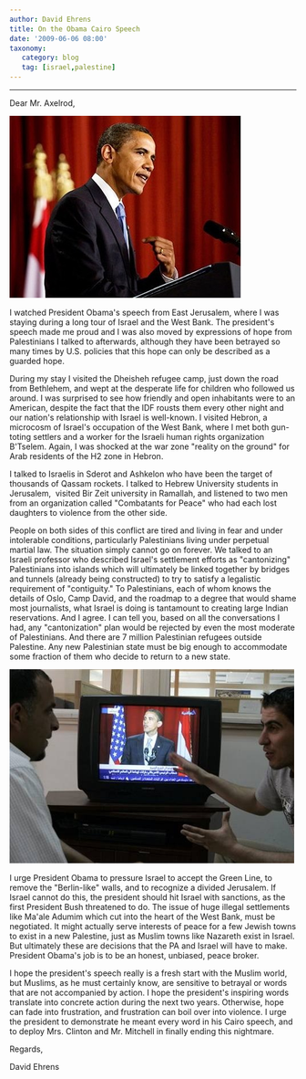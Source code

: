 ```yaml
---
author: David Ehrens
title: On the Obama Cairo Speech
date: '2009-06-06 08:00'
taxonomy:
   category: blog
   tag: [israel,palestine]
---
```

---

Dear Mr. Axelrod, 

[![04prexy-600](04prexy600.jpg "04prexy-600")](04prexy600.jpg)

I watched President Obama's speech from East Jerusalem, where I was staying during a long tour of Israel and the West Bank. The president's speech made me proud and I was also moved by expressions of hope from Palestinians I talked to afterwards, although they have been betrayed so many times by U.S. policies that this hope can only be described as a guarded hope.

During my stay I visited the Dheisheh refugee camp, just down the road from Bethlehem, and wept at the desperate life for children who followed us around. I was surprised to see how friendly and open inhabitants were to an American, despite the fact that the IDF rousts them every other night and our nation's relationship with Israel is well-known. I visited Hebron, a microcosm of Israel's occupation of the West Bank, where I met both gun-toting settlers and a worker for the Israeli human rights organization B'Tselem. Again, I was shocked at the war zone "reality on the ground" for Arab residents of the H2 zone in Hebron.

I talked to Israelis in Sderot and Ashkelon who have been the target of thousands of Qassam rockets. I talked to Hebrew University students in Jerusalem,&#160; visited Bir Zeit university in Ramallah, and listened to two men from an organization called "Combatants for Peace" who had each lost daughters to violence from the other side.

People on both sides of this conflict are tired and living in fear and under intolerable conditions, particularly Palestinians living under perpetual martial law. The situation simply cannot go on forever. We talked to an Israeli professor who described Israel's settlement efforts as "cantonizing" Palestinians into islands which will ultimately be linked together by bridges and tunnels (already being constructed) to try to satisfy a legalistic requirement of "contiguity." To Palestinians, each of whom knows the details of Oslo, Camp David, and the roadmap to a degree that would shame most journalists, what Israel is doing is tantamount to creating large Indian reservations. And I agree. I can tell you, based on all the conversations I had, any "cantonization" plan would be rejected by even the most moderate of Palestinians. And there are 7 million Palestinian refugees outside Palestine. Any new Palestinian state must be big enough to accommodate some fraction of them who decide to return to a new state.

[![Satellite (1)](satellite1.jpg "Satellite (1)")](satellite1.jpg)

I urge President Obama to pressure Israel to accept the Green Line, to remove the "Berlin-like" walls, and to recognize a divided Jerusalem. If Israel cannot do this, the president should hit Israel with sanctions, as the first President Bush threatened to do. The issue of huge illegal settlements like Ma'ale Adumim which cut into the heart of the West Bank, must be negotiated. It might actually serve interests of peace for a few Jewish towns to exist in a new Palestine, just as Muslim towns like Nazareth exist in Israel. But ultimately these are decisions that the PA and Israel will have to make. President Obama's job is to be an honest, unbiased, peace broker. 

I hope the president's speech really is a fresh start with the Muslim world, but Muslims, as he must certainly know, are sensitive to betrayal or words that are not accompanied by action. I hope the president's inspiring words translate into concrete action during the next two years. Otherwise, hope can fade into frustration, and frustration can boil over into violence. I urge the president to demonstrate he meant every word in his Cairo speech, and to deploy Mrs. Clinton and Mr. Mitchell in finally ending this nightmare.

Regards,

David Ehrens